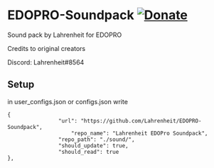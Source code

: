 # EDOPRO-Soundpack [![Donate](https://tinyurl.com/2fjj49ru)](http://tinyurl.com/lahrenheit)

Sound pack by Lahrenheit for EDOPRO

Credits to original creators

Discord: Lahrenheit#8564

## Setup

in user_configs.json or configs.json write

```
{
     			"url": "https://github.com/Lahrenheit/EDOPRO-Soundpack",
      		        "repo_name": "Lahrenheit EDOPro Soundpack",
     			"repo_path": "./sound/",
     			"should_update": true,
     			"should_read": true
},
```
